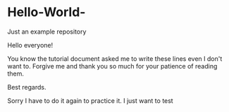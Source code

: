 # Hello-World-
Just an example repository

Hello everyone!

You know the tutorial document asked me to write these lines even I don't want to. Forgive me and thank you so much for your patience of reading them.

Best regards.

Sorry I have to do it again to practice it.
I just want to test

